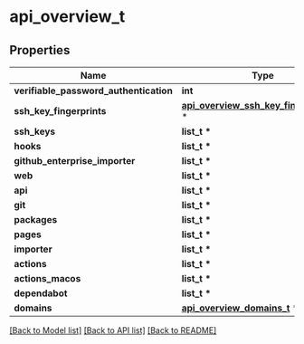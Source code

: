 # api_overview_t

## Properties
Name | Type | Description | Notes
------------ | ------------- | ------------- | -------------
**verifiable_password_authentication** | **int** |  | 
**ssh_key_fingerprints** | [**api_overview_ssh_key_fingerprints_t**](api_overview_ssh_key_fingerprints.md) \* |  | [optional] 
**ssh_keys** | **list_t \*** |  | [optional] 
**hooks** | **list_t \*** |  | [optional] 
**github_enterprise_importer** | **list_t \*** |  | [optional] 
**web** | **list_t \*** |  | [optional] 
**api** | **list_t \*** |  | [optional] 
**git** | **list_t \*** |  | [optional] 
**packages** | **list_t \*** |  | [optional] 
**pages** | **list_t \*** |  | [optional] 
**importer** | **list_t \*** |  | [optional] 
**actions** | **list_t \*** |  | [optional] 
**actions_macos** | **list_t \*** |  | [optional] 
**dependabot** | **list_t \*** |  | [optional] 
**domains** | [**api_overview_domains_t**](api_overview_domains.md) \* |  | [optional] 

[[Back to Model list]](../README.md#documentation-for-models) [[Back to API list]](../README.md#documentation-for-api-endpoints) [[Back to README]](../README.md)


